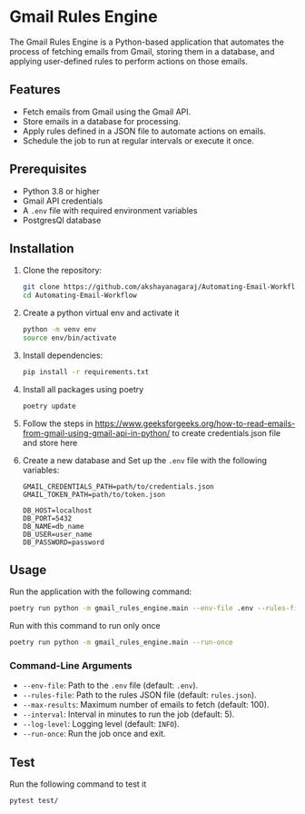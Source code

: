 # Gmail Rules Engine

The Gmail Rules Engine is a Python-based application that automates the process of fetching emails from Gmail, storing them in a database, and applying user-defined rules to perform actions on those emails.

## Features

- Fetch emails from Gmail using the Gmail API.
- Store emails in a database for processing.
- Apply rules defined in a JSON file to automate actions on emails.
- Schedule the job to run at regular intervals or execute it once.

## Prerequisites

- Python 3.8 or higher
- Gmail API credentials
- A `.env` file with required environment variables
- PostgresQl database

## Installation

1. Clone the repository:
   ```bash
   git clone https://github.com/akshayanagaraj/Automating-Email-Workflow.git
   cd Automating-Email-Workflow
   ```
2. Create a python virtual env and activate it
   ```bash
   python -m venv env
   source env/bin/activate
   ```
3. Install dependencies:
   ```bash
   pip install -r requirements.txt
   ```

4. Install all packages using poetry
   ```bash
   poetry update
   ```

5. Follow the steps in https://www.geeksforgeeks.org/how-to-read-emails-from-gmail-using-gmail-api-in-python/ to create credentials.json file and store here

6. Create a new database and Set up the `.env` file with the following variables:
   ```
   GMAIL_CREDENTIALS_PATH=path/to/credentials.json
   GMAIL_TOKEN_PATH=path/to/token.json
   
   DB_HOST=localhost
   DB_PORT=5432
   DB_NAME=db_name
   DB_USER=user_name
   DB_PASSWORD=password
   ```



## Usage

Run the application with the following command:
```bash
poetry run python -m gmail_rules_engine.main --env-file .env --rules-file rules.json --max-results 100 --interval 5
```

Run with this command to run only once
```bash
poetry run python -m gmail_rules_engine.main --run-once 
```
### Command-Line Arguments

- `--env-file`: Path to the `.env` file (default: `.env`).
- `--rules-file`: Path to the rules JSON file (default: `rules.json`).
- `--max-results`: Maximum number of emails to fetch (default: 100).
- `--interval`: Interval in minutes to run the job (default: 5).
- `--log-level`: Logging level (default: `INFO`).
- `--run-once`: Run the job once and exit.


## Test

Run the following command to test it
```bash
pytest test/
```

